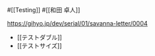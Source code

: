 #[[Testing]] #[[和田 卓人]]

<https://gihyo.jp/dev/serial/01/savanna-letter/0004>

- [[テストダブル]]
- [[テストサイズ]]